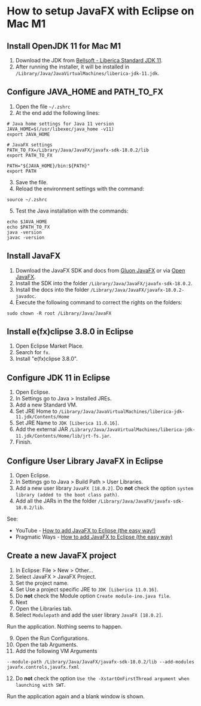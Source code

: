 # How to setup JavaFX with Eclipse on Mac M1

## Install OpenJDK 11 for Mac M1
1. Download the JDK from <a href="https://bell-sw.com/pages/downloads/#/java-11-lts" target="_blank">Bellsoft - Liberica Standard JDK 11</a>.
2. After running the installer, it will be installed in `/Library/Java/JavaVirtualMachines/liberica-jdk-11.jdk`.

## Configure JAVA_HOME and PATH_TO_FX
1. Open the file `~/.zshrc`
2. At the end add the following lines:
```
# Java home settings for Java 11 version
JAVA_HOME=$(/usr/libexec/java_home -v11)
export JAVA_HOME

# JavaFX settings
PATH_TO_FX=/Library/Java/JavaFX/javafx-sdk-18.0.2/lib
export PATH_TO_FX

PATH="${JAVA_HOME}/bin:${PATH}"
export PATH
```
3. Save the file.
4. Reload the environment settings with the command:
```
source ~/.zshrc
```
5. Test the Java installation with the commands:
```
echo $JAVA_HOME
echo $PATH_TO_FX
java -version
javac -version
```

## Install JavaFX
1. Download the JavaFX SDK and docs from <a href="https://gluonhq.com/products/javafx" target="_blank">Gluon JavaFX</a> or via <a href="https://openjfx.io" target="_blank">Open JavaFX</a>.
2. Install the SDK into the folder `/Library/Java/JavaFX/javafx-sdk-18.0.2`.
3. Install the docs into the folder `/Library/Java/JavaFX/javafx-18.0.2-javadoc`.
4. Execute the following command to correct the rights on the folders:
```
sudo chown -R root /Library/Java/JavaFX
```
## Install e(fx)clipse 3.8.0 in Eclipse
1. Open Eclipse Market Place.
2. Search for `fx`.
3. Install "e(fx)clipse 3.8.0".

## Configure JDK 11 in Eclipse
1. Open Eclipse.
2. In Settings go to Java > Installed JREs.
3. Add a new Standard VM.
4. Set JRE Home to `/Library/Java/JavaVirtualMachines/liberica-jdk-11.jdk/Contents/Home`
5. Set JRE Name to `JDK [Liberica 11.0.16]`.
6. Add the external JAR `/Library/Java/JavaVirtualMachines/liberica-jdk-11.jdk/Contents/Home/lib/jrt-fs.jar`.
7. Finish.

## Configure User Library JavaFX in Eclipse
1. Open Eclipse.
2. In Settings go to Java > Build Path > User Libraries.
3. Add a new user library `JavaFX [18.0.2]`. Do **not** check the option `system library (added to the boot class path)`.
4. Add all the JARs in the the folder `/Library/Java/JavaFX/javafx-sdk-18.0.2/lib`.

See:
- YouTube - <a href="https://www.youtube.com/watch?v=mUbORGu-z6Q" target="_blank">How to add JavaFX to Eclipse (the easy way!)</a>
- Pragmatic Ways - <a href="https://pragmaticways.com/how-to-add-javafx-to-eclipse-the-easy-way" target="_blank">How to add JavaFX to Eclipse (the easy way)</a>

## Create a new JavaFX project
1. In Eclipse: File > New > Other...
2. Select JavaFX > JavaFX Project.
3. Set the project name.
4. Set Use a project specific JRE to `JDK [Liberica 11.0.16]`.
5. Do **not** check the Module option `Create module-ino.java file`.
6. Next
7. Open the Libraries tab.
8. Select `Modulepath` and add the user library `JavaFX [18.0.2]`.

Run the application. Nothing seems to happen.

9. Open the Run Configurations.
10. Open the tab Arguments.
11. Add the following VM Arguments
```
--module-path /Library/Java/JavaFX/javafx-sdk-18.0.2/lib --add-modules javafx.controls,javafx.fxml
```
12. Do **not** check the option `Use the -XstartOnFirstThread argument when launching with SWT`.

Run the application again and a blank window is shown.
